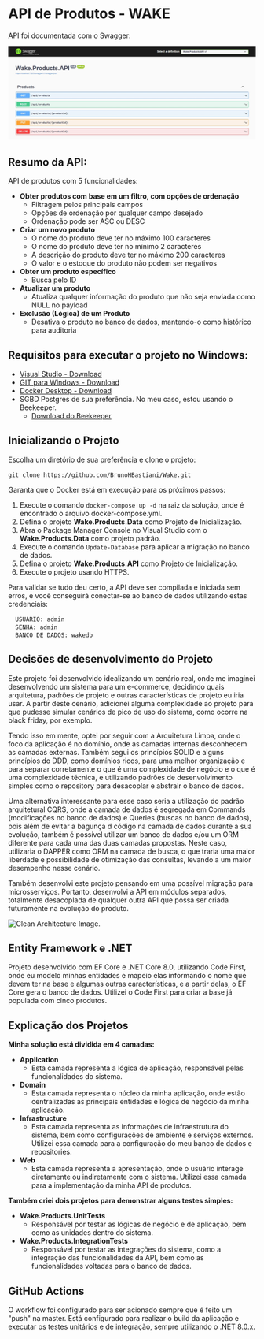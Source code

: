 # API de Produtos - WAKE

API foi documentada com o Swagger:

![Imagem da API](WakeProducts.jpg)

## Resumo da API:

API de produtos com 5 funcionalidades: 

- **Obter produtos com base em um filtro, com opções de ordenação**
    - Filtragem pelos principais campos
    - Opções de ordenação por qualquer campo desejado
    - Ordenação pode ser ASC ou DESC
- **Criar um novo produto**
    - O nome do produto deve ter no máximo 100 caracteres
    - O nome do produto deve ter no mínimo 2 caracteres
    - A descrição do produto deve ter no máximo 200 caracteres
    - O valor e o estoque do produto não podem ser negativos
- **Obter um produto específico**
    - Busca pelo ID
- **Atualizar um produto**
    - Atualiza qualquer informação do produto que não seja enviada como NULL no payload
- **Exclusão (Lógica) de um Produto**
    - Desativa o produto no banco de dados, mantendo-o como histórico para auditoria

## Requisitos para executar o projeto no Windows:

- [Visual Studio - Download](https://visualstudio.microsoft.com/pt-br/downloads/)
- [GIT para Windows - Download](https://git-scm.com/download/win)
- [Docker Desktop - Download](https://www.docker.com/products/docker-desktop/)
- SGBD Postgres de sua preferência. No meu caso, estou usando o Beekeeper.
  - [Download do Beekeeper](https://www.beekeeperstudio.io/get)

## Inicializando o Projeto

Escolha um diretório de sua preferência e clone o projeto:
```
git clone https://github.com/BrunoHBastiani/Wake.git
```
Garanta que o Docker está em execução para os próximos passos:

1. Execute o comando `docker-compose up -d` na raiz da solução, onde é encontrado o arquivo docker-compose.yml.
2. Defina o projeto **Wake.Products.Data** como Projeto de Inicialização.
3. Abra o Package Manager Console no Visual Studio com o **Wake.Products.Data** como projeto padrão.
4. Execute o comando `Update-Database` para aplicar a migração no banco de dados.
5. Defina o projeto **Wake.Products.API** como Projeto de Inicialização.
6. Execute o projeto usando HTTPS.

Para validar se tudo deu certo, a API deve ser compilada e iniciada sem erros, e você conseguirá conectar-se ao banco de dados utilizando estas credenciais:

      USUÁRIO: admin
      SENHA: admin
      BANCO DE DADOS: wakedb

## Decisões de desenvolvimento do Projeto

Este projeto foi desenvolvido idealizando um cenário real, onde me imaginei desenvolvendo um sistema para um e-commerce, decidindo quais arquitetura, padrões de projeto e outras características de projeto eu iria usar.
A partir deste cenário, adicionei alguma complexidade ao projeto para que pudesse simular cenários de pico de uso do sistema, como ocorre na black friday, por exemplo.

Tendo isso em mente, optei por seguir com a Arquitetura Limpa, onde o foco da aplicação é no domínio, onde as camadas internas desconhecem as camadas externas. Também segui os princípios SOLID e alguns princípios do DDD, como domínios ricos, para uma melhor organização e para separar corretamente o que é uma complexidade de negócio e o que é uma complexidade técnica, e utilizando padrões de desenvolvimento simples como o repository para desacoplar e abstrair o banco de dados.

Uma alternativa interessante para esse caso seria a utilização do padrão arquitetural CQRS, onde a camada de dados é segregada em Commands (modificações no banco de dados) e Queries (buscas no banco de dados), pois além de evitar a bagunça d código na camada de dados durante a sua evolução, também é possível utilizar um banco de dados e/ou um ORM diferente para cada uma das duas camadas propostas. Neste caso, utilizaria o DAPPER como ORM na camada de busca, o que traria uma maior liberdade e possibilidade de otimização das consultas, levando a um maior desempenho nesse cenário.

Também desenvolvi este projeto pensando em uma possível migração para microsserviços. Portanto, desenvolvi a API em módulos separados, totalmente desacoplada de qualquer outra API que possa ser criada futuramente na evolução do produto.

![Clean Architecture Image.](https://miro.medium.com/v2/resize:fit:1400/0*iU9Ks05_GTtGh6zV.jpg "Clean Architecture Image.")

## Entity Framework e .NET

Projeto desenvolvido com EF Core e .NET Core 8.0, utilizando Code First, onde eu modelo minhas entidades e mapeio elas informando o nome que devem ter na base e algumas outras características, e a partir delas, o EF Core gera o banco de dados.
Utilizei o Code First para criar a base já populada com cinco produtos.

## Explicação dos Projetos

**Minha solução está dividida em 4 camadas:**

- **Application**
    - Esta camada representa a lógica de aplicação, responsável pelas funcionalidades do sistema. 
- **Domain**
    - Esta camada representa o núcleo da minha aplicação, onde estão centralizadas as principais entidades e lógica de negócio da minha aplicação.
- **Infrastructure**
    - Esta camada representa as informações de infraestrutura do sistema, bem como configurações de ambiente e serviços externos. Utilizei essa camada para a configuração do meu banco de dados e repositories.
- **Web**
    - Esta camada representa a apresentação, onde o usuário interage diretamente ou indiretamente com o sistema. Utilizei essa camada para a implementação da minha API de produtos.

**Também criei dois projetos para demonstrar alguns testes simples:**

- **Wake.Products.UnitTests**
    - Responsável por testar as lógicas de negócio e de aplicação, bem como as unidades dentro do sistema.
- **Wake.Products.IntegrationTests**
    - Responsável por testar as integrações do sistema, como a integração das funcionalidades da API, bem como as funcionalidades voltadas para o banco de dados.

## GitHub Actions

O workflow foi configurado para ser acionado sempre que é feito um "push" na master. Está configurado para realizar o build da aplicação e executar os testes unitários e de integração, sempre utilizando o .NET 8.0.x.
